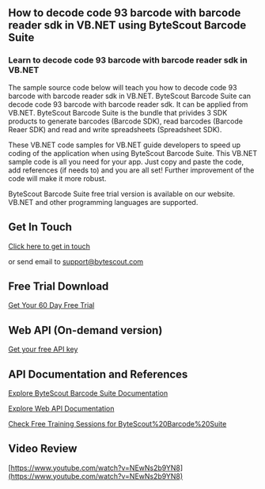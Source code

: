 ## How to decode code 93 barcode with barcode reader sdk in VB.NET using ByteScout Barcode Suite

### Learn to decode code 93 barcode with barcode reader sdk in VB.NET

The sample source code below will teach you how to decode code 93 barcode with barcode reader sdk in VB.NET. ByteScout Barcode Suite can decode code 93 barcode with barcode reader sdk. It can be applied from VB.NET. ByteScout Barcode Suite is the bundle that privides 3  SDK products to generate barcodes (Barcode SDK), read barcodes (Barcode Reaer SDK) and read and write spreadsheets (Spreadsheet SDK).

 These VB.NET code samples for VB.NET guide developers to speed up coding of the application when using ByteScout Barcode Suite. This VB.NET sample code is all you need for your app. Just copy and paste the code, add references (if needs to) and you are all set! Further improvement of the code will make it more robust.

ByteScout Barcode Suite free trial version is available on our website. VB.NET and other programming languages are supported.

## Get In Touch

[Click here to get in touch](https://bytescout.zendesk.com/hc/en-us/requests/new?subject=ByteScout%20Barcode%20Suite%20Question)

or send email to [support@bytescout.com](mailto:support@bytescout.com?subject=ByteScout%20Barcode%20Suite%20Question) 

## Free Trial Download

[Get Your 60 Day Free Trial](https://bytescout.com/download/web-installer?utm_source=github-readme)

## Web API (On-demand version)

[Get your free API key](https://pdf.co/documentation/api?utm_source=github-readme)

## API Documentation and References

[Explore ByteScout Barcode Suite Documentation](https://bytescout.com/documentation/index.html?utm_source=github-readme)

[Explore Web API Documentation](https://pdf.co/documentation/api?utm_source=github-readme)

[Check Free Training Sessions for ByteScout%20Barcode%20Suite](https://academy.bytescout.com/)

## Video Review

[https://www.youtube.com/watch?v=NEwNs2b9YN8](https://www.youtube.com/watch?v=NEwNs2b9YN8)